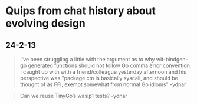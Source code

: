 # Quips from chat history about evolving design

## 24-2-13

> I’ve been struggling a little with the argument as to why wit-bindgen-go generated functions
> should not follow Go comma error convention. I caught up with with a friend/colleague yesterday
> afternoon and his perspective was "package cm is basically syscall, and should be thought of as
> FFI, exempt somewhat from normal Go idioms" -ydnar

> Can we reuse TinyGo’s wasip1 tests? -ydnar
